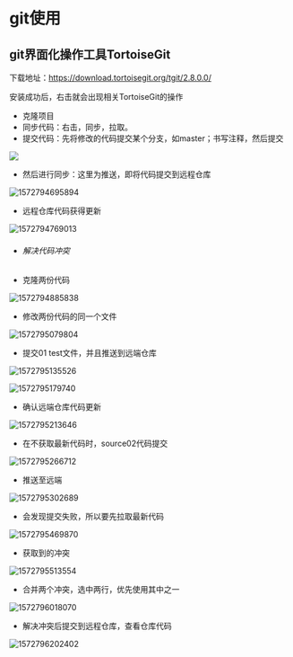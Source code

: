 # git使用

## git界面化操作工具TortoiseGit

下载地址：https://download.tortoisegit.org/tgit/2.8.0.0/

安装成功后，右击就会出现相关TortoiseGit的操作

- 克隆项目
- 同步代码：右击，同步，拉取。
- 提交代码：先将修改的代码提交某个分支，如master；书写注释，然后提交

![](https://github.com/wangwenjie666/mynotes/blob/master/img/1572794229215.png)

- 然后进行同步：这里为推送，即将代码提交到远程仓库

![1572794695894](https://github.com/wangwenjie666/mynotes/blob/master/img/1572794695894.png)

- 远程仓库代码获得更新

![1572794769013](https://github.com/wangwenjie666/mynotes/blob/master/1572794769013.png)



- ###### 解决代码冲突

- 克隆两份代码

![1572794885838](https://github.com/wangwenjie666/mynotes/blob/master/img/1572794885838.png)

- 修改两份代码的同一个文件

![1572795079804](https://github.com/wangwenjie666/mynotes/blob/master/img/1572795079804.png)

- 提交01 test文件，并且推送到远端仓库

![1572795135526](https://github.com/wangwenjie666/mynotes/blob/master/img/1572795135526.png)

![1572795179740](https://github.com/wangwenjie666/mynotes/blob/master/img/1572795179740.png)

- 确认远端仓库代码更新

![1572795213646](https://github.com/wangwenjie666/mynotes/blob/master/img/1572795213646.png)

- 在不获取最新代码时，source02代码提交

![1572795266712](https://github.com/wangwenjie666/mynotes/blob/master/img/1572795266712.png)

- 推送至远端

![1572795302689](https://github.com/wangwenjie666/mynotes/blob/master/img/1572795302689.png)

- 会发现提交失败，所以要先拉取最新代码

![1572795469870](https://github.com/wangwenjie666/mynotes/blob/master/img/1572795469870.png)

- 获取到的冲突

![1572795513554](https://github.com/wangwenjie666/mynotes/blob/master/img/1572795513554.png)

- 合并两个冲突，选中两行，优先使用其中之一

![1572796018070](https://github.com/wangwenjie666/mynotes/blob/master/img/1572796018070.png)

- 解决冲突后提交到远程仓库，查看仓库代码

![1572796202402](https://github.com/wangwenjie666/mynotes/blob/master/img/1572796202402.png)